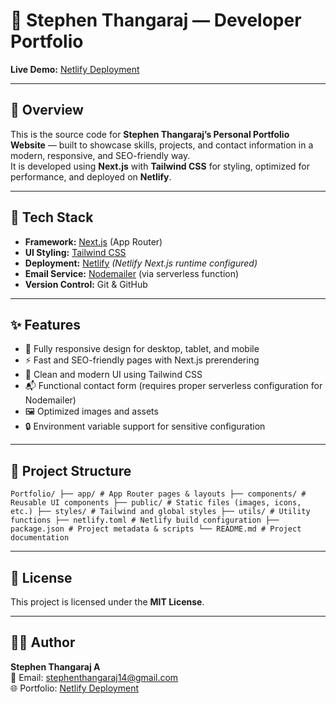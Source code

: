 # 💼 Stephen Thangaraj — Developer Portfolio


**Live Demo:** [Netlify Deployment](https://stephenthangaraj.netlify.app/) 

---

## 📌 Overview

This is the source code for **Stephen Thangaraj’s Personal Portfolio Website** — built to showcase skills, projects, and contact information in a modern, responsive, and SEO-friendly way.  
It is developed using **Next.js** with **Tailwind CSS** for styling, optimized for performance, and deployed on **Netlify**.

---

## 🚀 Tech Stack

- **Framework:** [Next.js](https://nextjs.org/) (App Router)
- **UI Styling:** [Tailwind CSS](https://tailwindcss.com/)
- **Deployment:** [Netlify](https://www.netlify.com/) *(Netlify Next.js runtime configured)*
- **Email Service:** [Nodemailer](https://nodemailer.com/) (via serverless function)
- **Version Control:** Git & GitHub

---

## ✨ Features

- 📱 Fully responsive design for desktop, tablet, and mobile  
- ⚡ Fast and SEO-friendly pages with Next.js prerendering  
- 🎨 Clean and modern UI using Tailwind CSS  
- 📬 Functional contact form (requires proper serverless configuration for Nodemailer)  
- 🖼️ Optimized images and assets  
- 🔒 Environment variable support for sensitive configuration

---

## 📂 Project Structure

`
Portfolio/
├── app/ # App Router pages & layouts
├── components/ # Reusable UI components
├── public/ # Static files (images, icons, etc.)
├── styles/ # Tailwind and global styles
├── utils/ # Utility functions
├── netlify.toml # Netlify build configuration
├── package.json # Project metadata & scripts
└── README.md # Project documentation
`

---

## 📄 License

This project is licensed under the **MIT License**.

---

## 👨‍💻 Author

**Stephen Thangaraj A**  
📧 Email: stephenthangaraj14@gmail.com  
🌐 Portfolio: [Netlify Deployment](https://stephenthangaraj.netlify.app/)
